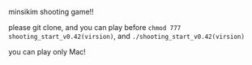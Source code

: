 minsikim shooting game!!

please git clone, and you can play before `chmod 777 shooting_start_v0.42(virsion)`, and `./shooting_start_v0.42(virsion)`

you can play only Mac!
